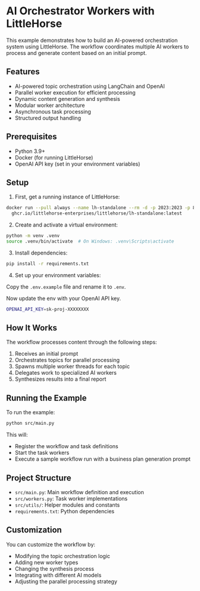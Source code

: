 # AI Orchestrator Workers with LittleHorse

This example demonstrates how to build an AI-powered orchestration system using LittleHorse. The workflow coordinates multiple AI workers to process and generate content based on an initial prompt.

## Features

- AI-powered topic orchestration using LangChain and OpenAI
- Parallel worker execution for efficient processing
- Dynamic content generation and synthesis
- Modular worker architecture
- Asynchronous task processing
- Structured output handling

## Prerequisites

- Python 3.9+
- Docker (for running LittleHorse)
- OpenAI API key (set in your environment variables)

## Setup

1. First, get a running instance of LittleHorse:

```bash
docker run --pull always --name lh-standalone --rm -d -p 2023:2023 -p 8080:8080 \
  ghcr.io/littlehorse-enterprises/littlehorse/lh-standalone:latest
```

2. Create and activate a virtual environment:

```bash
python -m venv .venv
source .venv/bin/activate  # On Windows: .venv\Scripts\activate
```

3. Install dependencies:

```bash
pip install -r requirements.txt
```

4. Set up your environment variables:

Copy the `.env.example` file and rename it to `.env`.

Now update the env with your OpenAI API key.

```bash
OPENAI_API_KEY=sk-proj-XXXXXXXX
```

## How It Works

The workflow processes content through the following steps:

1. Receives an initial prompt
2. Orchestrates topics for parallel processing
3. Spawns multiple worker threads for each topic
4. Delegates work to specialized AI workers
5. Synthesizes results into a final report

## Running the Example

To run the example:

```bash
python src/main.py
```

This will:

- Register the workflow and task definitions
- Start the task workers
- Execute a sample workflow run with a business plan generation prompt

## Project Structure

- `src/main.py`: Main workflow definition and execution
- `src/workers.py`: Task worker implementations
- `src/utils/`: Helper modules and constants
- `requirements.txt`: Python dependencies

## Customization

You can customize the workflow by:

- Modifying the topic orchestration logic
- Adding new worker types
- Changing the synthesis process
- Integrating with different AI models
- Adjusting the parallel processing strategy
